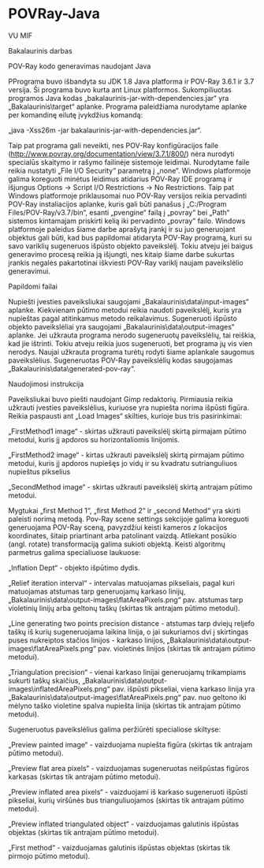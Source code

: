 # POVRay-Java
VU MIF

Bakalaurinis darbas

POV-Ray kodo generavimas naudojant Java

PPrograma buvo išbandyta su JDK 1.8 Java platforma ir POV-Ray 3.6.1 ir 3.7 versija. Ši programa buvo kurta ant Linux platformos. Sukompiliuotas programos Java kodas „bakalaurinis-jar-with-dependencies.jar“ yra „Bakalaurinis\target“ aplanke. Programa paleidžiama nurodytame aplanke per komandinę eilutę įvykdžius komandą:


„java -Xss26m -jar bakalaurinis-jar-with-dependencies.jar“.

Taip pat programa gali neveikti, nes POV-Ray konfigūracijos faile (http://www.povray.org/documentation/view/3.7.1/800/) nėra nurodyti specialūs skaitymo ir rašymo failinėje sistemoje leidimai. Nurodytame faile reikia nustatyti „File I/O Security“ parametrą į „none“. Windows platformoje galima koreguoti minėtus leidimus atidarius POV-Ray IDE programą ir išjungus Options $\rightarrow$ Script I/O Restrictions $\rightarrow$ No Restrictions. Taip pat Windows platformoje priklausomai nuo POV-Ray versijos reikia pervadinti POV-Ray instaliacijos aplanke, kuris gali būti panašus į „C:/Program Files/POV-Ray/v3.7/bin“, esanti „pvengine“ failą į „povray“ bei „Path“ sistemos kintamajam priskirti kelią iki pervadinto „povray“ failo. Windows platformoje paleidus šiame darbe aprašytą įrankį ir su juo generuojant objektus gali būti, kad bus papildomai atidaryta POV-Ray programą, kuri su savo variklių sugeneruos išpūsto objekto paveikslėlį. Tokiu atveju jei baigus generavimo procesą reikia ją išjungti, nes kitaip šiame darbe sukurtas įrankis negalės pakartotinai iškviesti POV-Ray variklį naujam paveikslėlio generavimui.


Papildomi failai

Nupiešti įvesties paveiksliukai saugojami „Bakalaurinis\data\input-images“ aplanke. Kiekvienam pūtimo metodui reikia naudoti paveikslėlį, kuris yra nupieštas pagal atitinkamus metodo reikalavimus. Sugeneruoti išpūsto objekto paveikslėliai yra saugojami „Bakalaurinis\data\output-images“ aplanke. Jei užkrauta programa nerodo sugeneruotų paveikslėlių, tai reiškia, kad jie ištrinti. Tokiu atveju reikia juos sugeneruoti, bet programa jų vis vien nerodys. Naujai užkrauta programa turėtų rodyti šiame aplankale saugomus paveikslėlius. Sugeneruotas POV-Ray paveikslėlių kodas saugojamas „Bakalaurinis\data\generated-pov-ray“.

Naudojimosi instrukcija

Paveiksliukai buvo piešti naudojant Gimp redaktorių. Pirmiausia reikia užkrauti įvesties paveikslėlius, kuriuose yra nupiešta norima išpūsti figūra. Reikia paspausti ant „Load Images“ skilties, kurioje bus tris pasirinkimai:

„FirstMethod1 image“ - skirtas užkrauti paveikslėlį skirtą pirmajam pūtimo metodui, kuris jį apdoros su horizontaliomis linijomis.

„FirstMethod2 image“ - kirtas užkrauti paveikslėlį skirtą pirmajam pūtimo metodui, kuris jį apdoros nupiešęs jo vidų ir su kvadratu sutrianguliuos nupieštus pikselius

„SecondMethod image“ - skirtas užkrauti paveikslėlį skirtą antrajam pūtimo metodui.


Mygtukai „first Method 1“, „first Method 2“ ir „second Method“ yra skirti paleisti norimą metodą. Pov-Ray scene settings sekcijoje galima koreguoti generuojama POV-Ray sceną, pavyzdžiui keisti kameros $z$ lokacijos koordinates, šitaip priartinant arba patolinant vaizdą. Atliekant posūkio (angl. rotate) transformaciją galima sukioti objektą. Keisti algoritmų parmetrus galima specialiuose laukuose:

    
„Inflation Dept“ - objekto išpūtimo dydis. 

„Relief iteration interval“ - intervalas matuojamas pikseliais, pagal kuri matuojamas atstumas tarp generuojamų karkaso linijų, „Bakalaurinis\data\output-images\flatAreaPixels.png“ pav. atstumas tarp violetinių linijų arba geltonų taškų (skirtas tik antrajam pūtimo metodui).

„Line generating two points precision distance - atstumas tarp dviejų reljefo taškų iš kurių sugeneruojama laikina linija, o jai sukuriamos dvi į skirtingas puses nukreiptos stačios linijos - karkaso linijos, „Bakalaurinis\data\output-images\flatAreaPixels.png“ pav. violetinės linijos (skirtas tik antrajam pūtimo metodui).

„Triangulation precision“ - vienai karkaso linijai generuojamų trikampiams sukurti taškų skaičius, „Bakalaurinis\data\output-images\inflatedAreaPixels.png“ pav. išpūsti pikseliai, viena karkaso linija yra „Bakalaurinis\data\output-images\flatAreaPixels.png“ pav. nuo geltono iki mėlyno taško violetine spalva nupiešta linija (skirtas tik antrajam pūtimo metodui).



Sugeneruotus paveikslėlius galima peržiūrėti specialiose skiltyse:

    
„Preview painted image“ - vaizduojama nupiešta figūra (skirtas tik antrajam pūtimo metodui).

„Preview flat area pixels“ - vaizduojamas sugeneruotas neišpūstas figūros karkasas (skirtas tik antrajam pūtimo metodui).

„Preview inflated area pixels“ - vaizduojami iš karkaso sugeneruoti išpūsti pikseliai, kurių viršūnės bus trianguliuojamos (skirtas tik antrajam pūtimo metodui).

„Preview inflated triangulated object“ - vaizduojamas galutinis išpūstas objektas (skirtas tik antrajam pūtimo metodui).

„First method“ - vaizduojamas galutinis išpūstas objektas (skirtas tik pirmojo pūtimo metodui).

